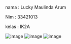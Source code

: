 nama : Lucky Maulinda Arum


Nim : 33421013


kelas : IK2A


![image](https://user-images.githubusercontent.com/117344778/212007113-16c7e203-b078-4b50-8c8b-0a99c6cd72af.png)
![image](https://user-images.githubusercontent.com/117344778/212007139-75d78efe-e9f3-41cc-bdb2-b82bfaf07d0b.png)
![image](https://user-images.githubusercontent.com/117344778/212007166-96e36ce2-8c09-4783-95d4-ebd56bd4cefb.png)
